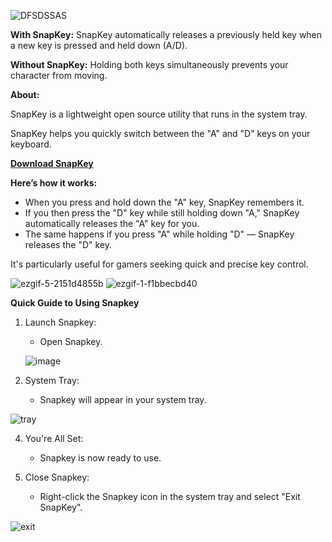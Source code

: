 ![DFSDSSAS](https://github.com/user-attachments/assets/db8591f7-dca1-4649-bd11-2e6ae257634e)

**With SnapKey:** SnapKey automatically releases a previously held key when a new key is pressed and held down (A/D).

**Without SnapKey:** Holding both keys simultaneously prevents your character from moving.



**About:**


SnapKey is a lightweight open source utility that runs in the system tray.

SnapKey helps you quickly switch between the "A" and "D" keys on your keyboard.

**[Download SnapKey](https://github.com/cafali/SnapKey/releases/tag/SnapKey)**

**Here’s how it works:**
- When you press and hold down the "A" key, SnapKey remembers it.
- If you then press the "D" key while still holding down "A," SnapKey automatically releases the "A" key for you.
- The same happens if you press "A" while holding "D" — SnapKey releases the "D" key.

It's particularly useful for gamers seeking quick and precise key control. 

![ezgif-5-2151d4855b](https://github.com/user-attachments/assets/e70c8a55-e282-4fb3-9a4e-6bc3eff0c2a6)
![ezgif-1-f1bbecbd40](https://github.com/user-attachments/assets/09207ac6-8939-446b-b06e-5ec2095e8cb8)


**Quick Guide to Using Snapkey**

1. Launch Snapkey:
   - Open Snapkey.

    ![image](https://github.com/user-attachments/assets/b420fe49-bd7d-432d-a68f-1e66f468a648)



2. System Tray:
   - Snapkey will appear in your system tray.

![tray](https://github.com/user-attachments/assets/26c08735-76f2-4bc0-aa75-44c9a866b453)



4. You're All Set:
   - Snapkey is now ready to use.

5. Close Snapkey:
   - Right-click the Snapkey icon in the system tray and select "Exit SnapKey".

![exit](https://github.com/user-attachments/assets/d9266b0c-75f0-4c07-9d55-4924a2515b82)

